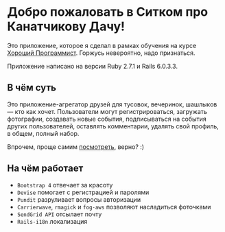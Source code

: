 # Добро пожаловать в Ситком про Канатчикову Дачу!
Это приложение, которое я сделал в рамках обучения на курсе
 [Хороший Программист](https://goodprogrammer.ru/). Горжусь невероятно, надо признаться.

Приложение написано на версии Ruby 2.7.1 и Rails 6.0.3.3.

## В чём суть
Это приложение-агрегатор друзей для тусовок, вечеринок, шашлыков — кто как хочет.
Пользователи могут регистрироваться, загружать фотографии, создавать новые события, 
подписываться на события других пользователей, оставлять комментарии, удалять свой профиль,
в общем, полный набор.

Впрочем, проще самим [посмотреть](sitkompro.ru), верно? :)

## На чём работает
* `Bootstrap 4` отвечает за красоту
* `Devise` помогает с регистрацией и паролями
* `Pundit` разруливает вопросы авторизации
* `Carrierwave`, `rmagick` и `fog-aws` позволяют насладиться фоточками
* `SendGrid API` отсылает почту 
* `Rails-i18n` локализация

